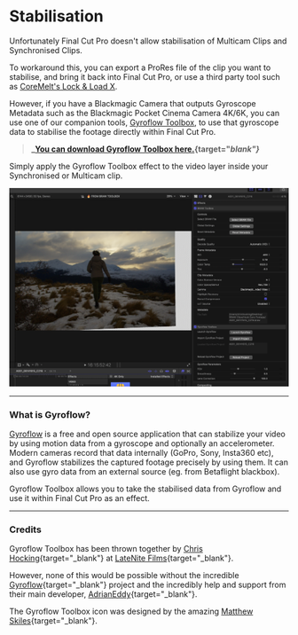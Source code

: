 # Stabilisation

Unfortunately Final Cut Pro doesn't allow stabilisation of Multicam Clips and Synchronised Clips.

To workaround this, you can export a ProRes file of the clip you want to stabilise, and bring it back into Final Cut Pro, or use a third party tool such as [CoreMelt's Lock & Load X](https://coremelt.com/products/lock-and-load-x).

However, if you have a Blackmagic Camera that outputs Gyroscope Metadata such as the Blackmagic Pocket Cinema Camera 4K/6K, you can use one of our companion tools, [Gyroflow Toolbox](https://gyroflowtoolbox.io), to use that gyroscope data to stabilise the footage directly within Final Cut Pro.

> **_[You can download Gyroflow Toolbox here.](https://gyroflowtoolbox.io/buy/){target="_blank"}_**

Simply apply the Gyroflow Toolbox effect to the video layer inside your Synchronised or Multicam clip.

![](static/stabilisation.png)

---

### What is Gyroflow?

[Gyroflow](https://gyroflow.xyz) is a free and open source application that can stabilize your video by using motion data from a gyroscope and optionally an accelerometer. Modern cameras record that data internally (GoPro, Sony, Insta360 etc), and Gyroflow stabilizes the captured footage precisely by using them. It can also use gyro data from an external source (eg. from Betaflight blackbox).

Gyroflow Toolbox allows you to take the stabilised data from Gyroflow and use it within Final Cut Pro as an effect.

---

### Credits

Gyroflow Toolbox has been thrown together by [Chris Hocking](https://github.com/latenitefilms){target="_blank"} at [LateNite Films](https://latenitefilms.com){target="_blank"}.

However, none of this would be possible without the incredible [Gyroflow](https://github.com/gyroflow/gyroflow){target="_blank"} project and the incredibly help and support from their main developer, [AdrianEddy](https://github.com/AdrianEddy){target="_blank"}.

The Gyroflow Toolbox icon was designed by the amazing [Matthew Skiles](http://matthewskiles.com){target="_blank"}.
